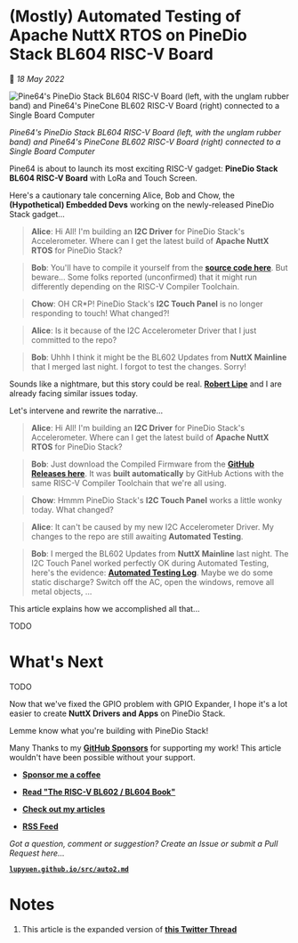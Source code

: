 # (Mostly) Automated Testing of Apache NuttX RTOS on PineDio Stack BL604 RISC-V Board

📝 _18 May 2022_

![Pine64's PineDio Stack BL604 RISC-V Board (left, with the unglam rubber band) and Pine64's PineCone BL602 RISC-V Board (right) connected to a Single Board Computer](https://lupyuen.github.io/images/auto2-title.jpg)

_Pine64's PineDio Stack BL604 RISC-V Board (left, with the unglam rubber band) and Pine64's PineCone BL602 RISC-V Board (right) connected to a Single Board Computer_

Pine64 is about to launch its most exciting RISC-V gadget: __PineDio Stack BL604 RISC-V Board__ with LoRa and Touch Screen.

Here's a cautionary tale concerning Alice, Bob and Chow, the __(Hypothetical) Embedded Devs__ working on the newly-released PineDio Stack gadget...

> __Alice__: Hi All! I'm building an __I2C Driver__ for PineDio Stack's Accelerometer. Where can I get the latest build of __Apache NuttX RTOS__ for PineDio Stack?

> __Bob__: You'll have to compile it yourself from the [__source code here__](https://github.com/lupyuen/incubator-nuttx/tree/pinedio). But beware... Some folks reported (unconfirmed) that it might run differently depending on the RISC-V Compiler Toolchain.

> __Chow__: OH CR*P! PineDio Stack's __I2C Touch Panel__ is no longer responding to touch! What changed?!

> __Alice__: Is it because of the I2C Accelerometer Driver that I just committed to the repo?

> __Bob__: Uhhh I think it might be the BL602 Updates from __NuttX Mainline__ that I merged last night. I forgot to test the changes. Sorry!

Sounds like a nightmare, but this story could be real. [__Robert Lipe__](https://www.robertlipe.com/) and I are already facing similar issues today.

Let's intervene and rewrite the narrative...

> __Alice__: Hi All! I'm building an __I2C Driver__ for PineDio Stack's Accelerometer. Where can I get the latest build of __Apache NuttX RTOS__ for PineDio Stack?

> __Bob__: Just download the Compiled Firmware from the [__GitHub Releases here__](https://github.com/lupyuen/incubator-nuttx/releases?q=pinedio&expanded=true). It was __built automatically__ by GitHub Actions with the same RISC-V Compiler Toolchain that we're all using.

> __Chow__: Hmmm PineDio Stack's __I2C Touch Panel__ works a little wonky today. What changed?

> __Alice__: It can't be caused by my new I2C Accelerometer Driver. My changes to the repo are still awaiting __Automated Testing__.

> __Bob__: I merged the BL602 Updates from __NuttX Mainline__ last night. The I2C Touch Panel worked perfectly OK during Automated Testing, here's the evidence: [__Automated Testing Log__](https://github.com/lupyuen/incubator-nuttx/releases/tag/pinedio-2022-05-10). Maybe we do some static discharge? Switch off the AC, open the windows, remove all metal objects, ...

This article explains how we accomplished all that...

TODO

# What's Next

TODO

Now that we've fixed the GPIO problem with GPIO Expander, I hope it's a lot easier to create __NuttX Drivers and Apps__ on PineDio Stack.

Lemme know what you're building with PineDio Stack!

Many Thanks to my [__GitHub Sponsors__](https://github.com/sponsors/lupyuen) for supporting my work! This article wouldn't have been possible without your support.

-   [__Sponsor me a coffee__](https://github.com/sponsors/lupyuen)

-   [__Read "The RISC-V BL602 / BL604 Book"__](https://lupyuen.github.io/articles/book)

-   [__Check out my articles__](https://lupyuen.github.io)

-   [__RSS Feed__](https://lupyuen.github.io/rss.xml)

_Got a question, comment or suggestion? Create an Issue or submit a Pull Request here..._

[__`lupyuen.github.io/src/auto2.md`__](https://github.com/lupyuen/lupyuen.github.io/blob/master/src/auto2.md)

# Notes

1.  This article is the expanded version of [__this Twitter Thread__](https://twitter.com/MisterTechBlog/status/1519541046803271682)
